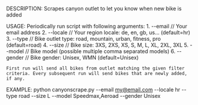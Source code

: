DESCRIPTION: 
    Scrapes canyon outlet to let you know when new bike is added

USAGE: 
    Periodically run script with following arguments:
    1. --email                      // Your email address 
    2. --locale                     // Your region locale: de, en, gb, us... (default=hr)
    3. --type                       // Bike outlet type: road, mountain, urban, fitness, pro (default=road)
    4. --size                       // Bike size: 3XS, 2XS, XS, S, M, L, XL, 2XL, 3XL
    5. --model                      // Bike model (possible multiple comma separated models)
    6. --gender                     // Bike gender: Unisex, WMN (default=Unisex)

    First run will send all bikes from outlet matching the given filter criteria. Every subsequent run will send bikes that are newly added, if any.
    
EXAMPLE:
    python canyonscrape.py --email my@email.com --locale hr --type road --size L --model Speedmax,Aeroad --gender Unisex



